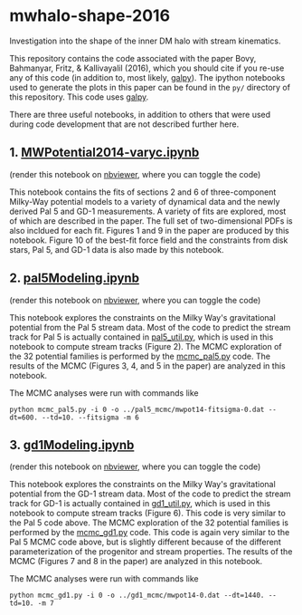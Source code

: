 # mwhalo-shape-2016
Investigation into the shape of the inner DM halo with stream kinematics.

This repository contains the code associated with the paper Bovy,
Bahmanyar, Fritz, \& Kallivayalil (2016), which you should cite if you
re-use any of this code (in addition to, most likely,
[galpy](https://github.com/jobovy/galpy)). The ipython notebooks used
to generate the plots in this paper can be found in the ``py/``
directory of this repository. This code uses
[galpy](https://github.com/jobovy/galpy).

There are three useful notebooks, in addition to others that were used
during code development that are not described further here.

## 1. [MWPotential2014-varyc.ipynb](py/MWPotential2014-varyc.ipynb)

(render this notebook on [nbviewer](http://nbviewer.ipython.org/github/jobovy/mwhalo-shape-2016/blob/master/py/MWPotential2014-varyc.ipynb), where you can toggle the code)

This notebook contains the fits of sections 2 and 6 of three-component
Milky-Way potential models to a variety of dynamical data and the
newly derived Pal 5 and GD-1 measurements. A variety of fits are
explored, most of which are described in the paper. The full set of
two-dimensional PDFs is also incldued for each fit. Figures 1 and 9 in
the paper are produced by this notebook. Figure 10 of the best-fit
force field and the constraints from disk stars, Pal 5, and GD-1 data
is also made by this notebook.

## 2. [pal5Modeling.ipynb](py/pal5Modeling.ipynb)

(render this notebook on [nbviewer](http://nbviewer.ipython.org/github/jobovy/mwhalo-shape-2016/blob/master/py/pal5Modeling.ipynb), where you can toggle the code)

This notebook explores the constraints on the Milky Way's
gravitational potential from the Pal 5 stream data. Most of the code
to predict the stream track for Pal 5 is actually contained in
[pal5_util.py](py/pal5_util.py), which is used in this notebook to
compute stream tracks (Figure 2). The MCMC exploration of the 32
potential families is performed by the [mcmc_pal5.py](py/mcmc_pal5.py)
code. The results of the MCMC (Figures 3, 4, and 5 in the paper) are
analyzed in this notebook.

The MCMC analyses were run with commands like
```
python mcmc_pal5.py -i 0 -o ../pal5_mcmc/mwpot14-fitsigma-0.dat --dt=600. --td=10. --fitsigma -m 6
```

## 3. [gd1Modeling.ipynb](py/gd1Modeling.ipynb)

(render this notebook on [nbviewer](http://nbviewer.ipython.org/github/jobovy/mwhalo-shape-2016/blob/master/py/gd1Modeling.ipynb), where you can toggle the code)

This notebook explores the constraints on the Milky Way's
gravitational potential from the GD-1 stream data. Most of the code to
predict the stream track for GD-1 is actually contained in
[gd1_util.py](py/gd1_util.py), which is used in this notebook to
compute stream tracks (Figure 6). This code is very similar to the Pal
5 code above. The MCMC exploration of the 32 potential families is
performed by the [mcmc_gd1.py](py/mcmc_gd1.py) code. This code is
again very similar to the Pal 5 MCMC code above, but is slightly
different because of the different parameterization of the progenitor
and stream properties. The results of the MCMC (Figures 7 and 8 in the
paper) are analyzed in this notebook.

The MCMC analyses were run with commands like
```
python mcmc_gd1.py -i 0 -o ../gd1_mcmc/mwpot14-0.dat --dt=1440. --td=10. -m 7
```
